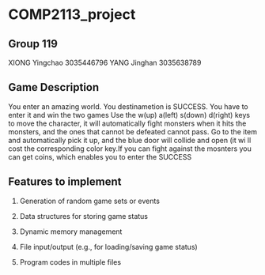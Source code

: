 # COMP2113_project

## Group 119
XIONG Yingchao 3035446796
YANG Jinghan 3035638789

## Game Description
You enter an amazing world. You destinametion is SUCCESS. You have to enter it and win the two games
Use the w(up) a(left) s(down) d(right) keys to move the character, it will automatically fight monsters when it
hits the monsters, and the ones that cannot be defeated cannot pass. Go to the item and automatically pick it up, and the blue door will collide and open (it wi
ll cost the corresponding color key.If you can fight against the mosnters you can get coins, which enables you to enter the SUCCESS

## Features to implement

1. Generation of random game sets or events

2. Data structures for storing game status

3. Dynamic memory management

4. File input/output (e.g., for loading/saving game status)

5. Program codes in multiple files
